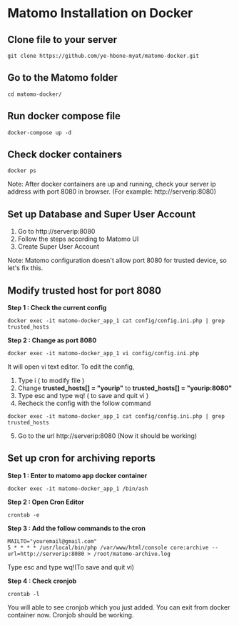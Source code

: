# Matomo Installation on Docker

Clone file to your server
------------------------
```console
git clone https://github.com/ye-hbone-myat/matomo-docker.git
```
Go to the Matomo folder
----------------------
```console
cd matomo-docker/
```
Run docker compose file
-----------------------
```console
docker-compose up -d
```
Check docker containers
-----------------------
```console
docker ps 
```

Note: After docker containers are up and running, check your server ip address with port 8080 in browser. (For example: http://serverip:8080)

Set up Database and Super User Account
-------------------------------------
1. Go to http://serverip:8080
2. Follow the steps according to Matomo UI
3. Create Super User Account

Note: Matomo configuration doesn't allow port 8080 for trusted device, so let's fix this.

Modify trusted host for port 8080
---------------------------------
**Step 1 : Check the current config**

```console
docker exec -it matomo-docker_app_1 cat config/config.ini.php | grep trusted_hosts
```
**Step 2 : Change as port 8080**

```console
docker exec -it matomo-docker_app_1 vi config/config.ini.php
```
It will open vi text editor. To edit the config,
1. Type i ( to modify file )
2. Change **trusted_hosts[] = "yourip"** to **trusted_hosts[] = "yourip:8080"**
3. Type esc and type wq! ( to save and quit vi )
4. Recheck the config with the follow command
```console
docker exec -it matomo-docker_app_1 cat config/config.ini.php | grep trusted_hosts
```
5. Go to the url http://serverip:8080 (Now it should be working)

Set up cron for archiving reports
---------------------------------
**Step 1 : Enter to matomo app docker container**
```console
docker exec -it matomo-docker_app_1 /bin/ash
```
**Step 2 : Open Cron Editor**
```console
crontab -e
```
**Step 3 : Add the follow commands to the cron**
```console
MAILTO="youremail@gmail.com"
5 * * * * /usr/local/bin/php /var/www/html/console core:archive --url=http://serverip:8080 > /root/matomo-archive.log  
```
Type esc and type wq!(To save and quit vi)

**Step 4 : Check cronjob**
```console
crontab -l
```
You will able to see cronjob which you just added. You can exit from docker container now. Cronjob should be working.



